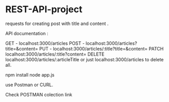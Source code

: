 # REST-API-project
requests for creating post with title and content .

API documentation :

GET -  localhost:3000/articles
POST - localhost:3000/articles?title=&content=
PUT - localhost:3000/articles/:title?title=&content= 
PATCH localhost:3000/articles/:title?content= 
DELETE localhost:3000/articles/:articleTitle   or just localhost:3000/articles to delete all. 

 
npm install
node app.js

use Postman or CURL. 

Check POSTMAN colection link 
